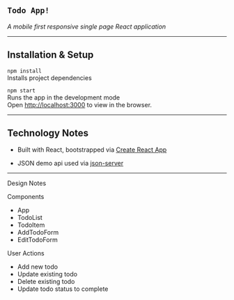 ## `Todo App!`

<em>A mobile first responsive single page React application</em>

<!-- Add Image and demo link once deployed -->

--------------------------
## Installation & Setup

`npm install`<br />
Installs project dependencies

`npm start`<br />
Runs the app in the development mode<br />
Open [http://localhost:3000](http://localhost:3000) to view in the browser.

--------------------------
## Technology Notes

* Built with React, bootstrapped via [Create React App](https://github.com/facebook/create-react-app)

* JSON demo api used via [json-server](https://github.com/typicode/json-server#getting-started)

--------------------------
Design Notes

Components
* App
* TodoList
* TodoItem
* AddTodoForm
* EditTodoForm

User Actions
* Add new todo
* Update existing todo
* Delete existing todo
* Update todo status to complete